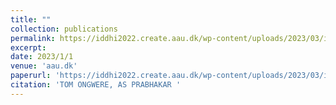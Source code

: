 ```yaml
---
title: ""
collection: publications
permalink: https://iddhi2022.create.aau.dk/wp-content/uploads/2023/03/iddhi22_paper_4576.pdf
excerpt: 
date: 2023/1/1
venue: 'aau.dk'
paperurl: 'https://iddhi2022.create.aau.dk/wp-content/uploads/2023/03/iddhi22_paper_4576.pdf'
citation: 'TOM ONGWERE, AS PRABHAKAR '
---
```

